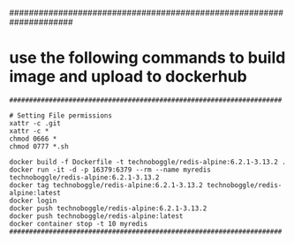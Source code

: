 #####################################################################
# use the following commands to build image and upload to dockerhub #
```
#####################################################################

# Setting File permissions
xattr -c .git
xattr -c *
chmod 0666 *
chmod 0777 *.sh

docker build -f Dockerfile -t technoboggle/redis-alpine:6.2.1-3.13.2 .
docker run -it -d -p 16379:6379 --rm --name myredis technoboggle/redis-alpine:6.2.1-3.13.2
docker tag technoboggle/redis-alpine:6.2.1-3.13.2 technoboggle/redis-alpine:latest
docker login
docker push technoboggle/redis-alpine:6.2.1-3.13.2
docker push technoboggle/redis-alpine:latest
docker container stop -t 10 myredis
#####################################################################
```
